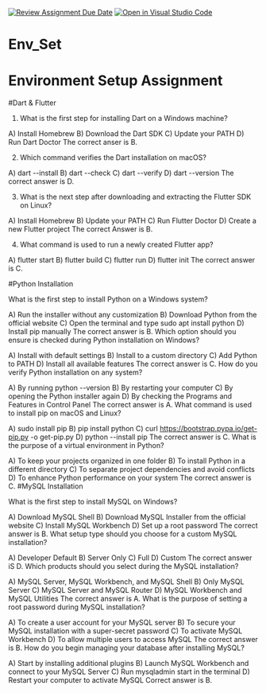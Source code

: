 [![Review Assignment Due Date](https://classroom.github.com/assets/deadline-readme-button-22041afd0340ce965d47ae6ef1cefeee28c7c493a6346c4f15d667ab976d596c.svg)](https://classroom.github.com/a/vnsr1XuU)
[![Open in Visual Studio Code](https://classroom.github.com/assets/open-in-vscode-2e0aaae1b6195c2367325f4f02e2d04e9abb55f0b24a779b69b11b9e10269abc.svg)](https://classroom.github.com/online_ide?assignment_repo_id=16326035&assignment_repo_type=AssignmentRepo)
# Env_Set

# Environment Setup Assignment

#Dart & Flutter

1. What is the first step for installing Dart on a Windows machine?

A) Install Homebrew
B) Download the Dart SDK
C) Update your PATH
D) Run Dart Doctor
The correct anser is B. 

2. Which command verifies the Dart installation on macOS?

A) dart --install
B) dart --check
C) dart --verify
D) dart --version
The correct answer is D. 

3. What is the next step after downloading and extracting the Flutter SDK on Linux?

A) Install Homebrew
B) Update your PATH
C) Run Flutter Doctor
D) Create a new Flutter project
 The correct Answer is B.

4. What command is used to run a newly created Flutter app?

A) flutter start
B) flutter build
C) flutter run
D) flutter init
The correct answer is C. 

#Python Installation

What is the first step to install Python on a Windows system?

A) Run the installer without any customization
B) Download Python from the official website
C) Open the terminal and type sudo apt install python
D) Install pip manually
The correct answer is B. 
Which option should you ensure is checked during Python installation on Windows?

A) Install with default settings
B) Install to a custom directory
C) Add Python to PATH
D) Install all available features
The correct answer is C. 
How do you verify Python installation on any system?

A) By running python --version
B) By restarting your computer
C) By opening the Python installer again
D) By checking the Programs and Features in Control Panel
The correct answer is A. 
What command is used to install pip on macOS and Linux?

A) sudo install pip
B) pip install python
C) curl https://bootstrap.pypa.io/get-pip.py -o get-pip.py
D) python --install pip
The correct answer is C. 
What is the purpose of a virtual environment in Python?

A) To keep your projects organized in one folder
B) To install Python in a different directory
C) To separate project dependencies and avoid conflicts
D) To enhance Python performance on your system
The correct answer is C. 
#MySQL Installation

What is the first step to install MySQL on Windows?

A) Download MySQL Shell
B) Download MySQL Installer from the official website
C) Install MySQL Workbench
D) Set up a root password
The correct answer is B. 
What setup type should you choose for a custom MySQL installation?

A) Developer Default
B) Server Only
C) Full
D) Custom
The correct answer iS D. 
Which products should you select during the MySQL installation?

A) MySQL Server, MySQL Workbench, and MySQL Shell
B) Only MySQL Server
C) MySQL Server and MySQL Router
D) MySQL Workbench and MySQL Utilities
The correct answer is A. 
What is the purpose of setting a root password during MySQL installation?

A) To create a user account for your MySQL server
B) To secure your MySQL installation with a super-secret password
C) To activate MySQL Workbench
D) To allow multiple users to access MySQL
The correct answer is B. 
How do you begin managing your database after installing MySQL?

A) Start by installing additional plugins
B) Launch MySQL Workbench and connect to your MySQL Server
C) Run mysqladmin start in the terminal
D) Restart your computer to activate MySQL
Correct answer is B. 
